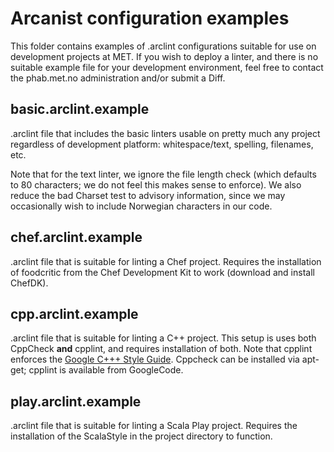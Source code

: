 # Arcanist configuration examples

This folder contains examples of .arclint configurations suitable for use on development projects at MET. If you wish to deploy a linter, and there is no suitable example file for your development environment, feel free to contact the phab.met.no administration and/or submit a Diff.

## basic.arclint.example

.arclint file that includes the basic linters usable on pretty much any project regardless of development platform: whitespace/text, spelling, filenames, etc.

Note that for the text linter, we ignore the file length check (which defaults to 80 characters; we do not feel this makes sense to enforce). We also reduce the bad Charset test to advisory information, since we may occasionally wish to include Norwegian characters in our code.

## chef.arclint.example

.arclint file that is suitable for linting a Chef project. Requires the installation of foodcritic from the Chef Development Kit to work (download and install ChefDK).

## cpp.arclint.example

.arclint file that is suitable for linting a C++ project. This setup is uses both CppCheck **and** cpplint, and requires installation of both. Note that cpplint enforces the [Google C+++ Style Guide](http://google-styleguide.googlecode.com/svn/trunk/cppguide.html). Cppcheck can be installed via apt-get; cpplint is available from GoogleCode.

## play.arclint.example

.arclint file that is suitable for linting a Scala Play project. Requires the installation of the ScalaStyle in the project directory to function.
